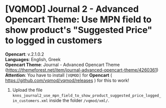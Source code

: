 # [VQMOD] Journal 2 - Advanced Opencart Theme: Use MPN field to show product's "Suggested Price" to logged in customers

**Opencart**: v.2.1.0.2  
**Languages**: English, Greek  
**Opencart Theme**: Journal - Advanced Opencart Theme (https://themeforest.net/item/journal-advanced-opencart-theme/4260361)  
**Attention**: You have to install `[VQMOD]` for **Opencart** ( https://github.com/vqmod/vqmod/releases ) for this to work!

1. Upload the file `knns_journal2_use_mpn_field_to_show_product_suggested_price_logged_in_customers.xml` inside the folder `/vqmod/xml/`.
